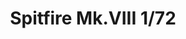 ---
title: "Spitfire Mk.VIII 1/72"
price: 1650.00 
desc: "PROFIPACK, Spitfire Mk.VIII 1/72, razmera: 1/72"
img_path: "/assets/img/70128.jpg"
brand: AMMO
available: true
special_offer: false
new: false
soon: false
cat: "Plasticne-Makete"
subcat: "PM-EDUARD"
subsubcat: ""
sifra: "70128"
---